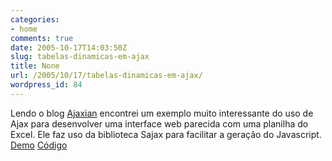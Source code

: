 ```yaml
---
categories:
- home
comments: true
date: 2005-10-17T14:03:50Z
slug: tabelas-dinamicas-em-ajax
title: None
url: /2005/10/17/tabelas-dinamicas-em-ajax/
wordpress_id: 84
---
```


Lendo o blog [Ajaxian](http://www.ajaxian.com) encontrei um exemplo muito interessante do uso de Ajax para desenvolver uma interface web parecida com uma planilha do Excel. Ele faz uso da biblioteca Sajax para facilitar a geração do Javascript.
[Demo](/codes/dynamic_tables.php)
[Código](/codes/showphp.php?file=dynamic_tables.php)
